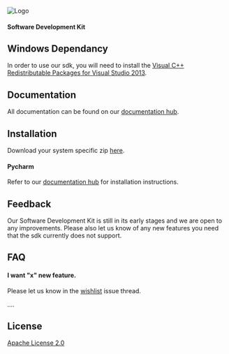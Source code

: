 
![Logo](https://www.jakarobotics.com/wp-content/uploads/2022/07/jaka-robotics-logo-1.png)
#### Software Development Kit


## Windows Dependancy

In order to use our sdk, you will need to install the [Visual C++ Redistributable Packages for Visual Studio 2013](https://www.microsoft.com/en-us/download/details.aspx?id=40784).


## Documentation

All documentation can be found on our [documentation hub](https://www.jaka.com/docs/en/).


## Installation

Download your system specific zip [here](https://github.com/JAKARobotics/jakasdk-python/releases/tag/Latest).

#### Pycharm

Refer to our [documentation hub](https://www.jaka.com/docs/en/) for installation instructions.


## Feedback

Our Software Development Kit is still in its early stages and we are open to any improvements. Please also let us know of any new features you need that the sdk currently does not support.


## FAQ

#### I want "x" new feature.

Please let us know in the [wishlist](https://github.com/JAKARobotics/jakasdk-python/issues/1) issue thread.


....




## License

[Apache License 2.0](https://choosealicense.com/licenses/apache-2.0/)

